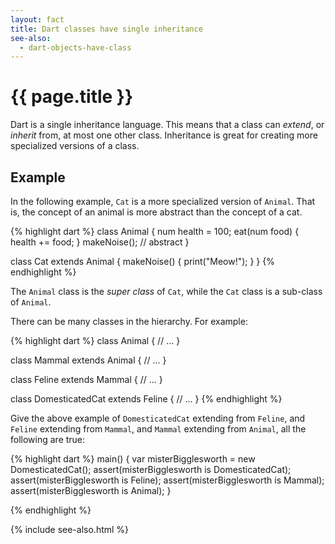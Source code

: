 ```yaml
---
layout: fact
title: Dart classes have single inheritance
see-also:
  - dart-objects-have-class
---
```

# {{ page.title }}

Dart is a single inheritance language. This means that
a class can _extend_, or _inherit_ from, at most one other class.
Inheritance is great for creating more specialized versions
of a class.

## Example

In the following example, `Cat` is a more specialized version
of `Animal`. That is, the concept of an animal is more abstract
than the concept of a cat.

{% highlight dart %}
class Animal {
  num health = 100;
  eat(num food) {
    health += food;
  }
  makeNoise(); // abstract
}

class Cat extends Animal {
  makeNoise() {
    print("Meow!");
  }
}
{% endhighlight %}

The `Animal` class is the _super class_ of `Cat`, while the
`Cat` class is a sub-class of `Animal`.

There can be many classes in the hierarchy. For example:

{% highlight dart %}
class Animal {
  // ...
}

class Mammal extends Animal {
  // ...
}

class Feline extends Mammal {
  // ...
}

class DomesticatedCat extends Feline {
  // ...
}
{% endhighlight %}

Give the above example of `DomesticatedCat` extending
from `Feline`, and `Feline` extending from `Mammal`,
and `Mammal` extending from `Animal`, all the following
are true:

{% highlight dart %}
main() {
  var misterBigglesworth = new DomesticatedCat();
  assert(misterBigglesworth is DomesticatedCat);
  assert(misterBigglesworth is Feline);
  assert(misterBigglesworth is Mammal);
  assert(misterBigglesworth is Animal);
}

{% endhighlight %}

{% include see-also.html %}